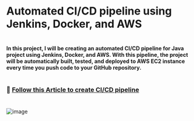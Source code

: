 # Automated CI/CD pipeline using Jenkins, Docker, and AWS
#
#### In this project, I will be creating an automated CI/CD pipeline for Java project using Jenkins, Docker, and AWS. With this pipeline, the project will be automatically built, tested, and deployed to AWS EC2 instance every time you push code to your GitHub repository.
#

### 🔗 [Follow this Article to create CI/CD pipeline](https://mdghousedevopsjourney.hashnode.dev/java-application-with-an-automated-cicd-pipeline)

#

![image](https://user-images.githubusercontent.com/69889600/226805372-77f696e3-ad90-45a6-8a71-42fcc5ce821b.png)
